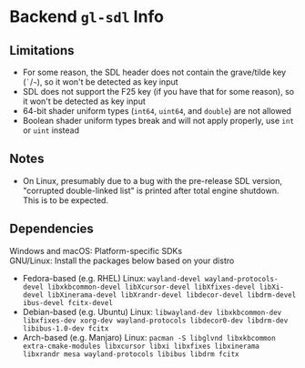# Backend `gl-sdl` Info

## Limitations
* For some reason, the SDL header does not contain the grave/tilde key (`` ` ``/`~`), so it won't be detected as key input
* SDL does not support the F25 key (if you have that for some reason), so it won't be detected as key input
* 64-bit shader uniform types (`int64`, `uint64`, and `double`) are not allowed
* Boolean shader uniform types break and will not apply properly, use `int` or `uint` instead

## Notes
* On Linux, presumably due to a bug with the pre-release SDL version, "corrupted double-linked list" is printed after total engine shutdown. This is to be expected.

## Dependencies
Windows and macOS: Platform-specific SDKs  
GNU/Linux: Install the packages below based on your distro
* Fedora-based (e.g. RHEL) Linux: `wayland-devel wayland-protocols-devel libxkbcommon-devel libXcursor-devel libXfixes-devel libXi-devel libXinerama-devel libXrandr-devel libdecor-devel libdrm-devel ibus-devel fcitx-devel`
* Debian-based (e.g. Ubuntu) Linux: `libwayland-dev libxkbcommon-dev libxfixes-dev xorg-dev wayland-protocols libdecor0-dev libdrm-dev libibus-1.0-dev fcitx`
* Arch-based (e.g. Manjaro) Linux: `pacman -S libglvnd libxkbcommon extra-cmake-modules libxcursor libxi libxfixes libxinerama libxrandr mesa wayland-protocols libibus libdrm fcitx`
